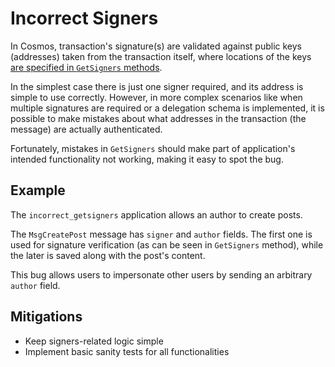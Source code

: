 # Incorrect Signers

In Cosmos, transaction's signature(s) are validated against public keys (addresses) taken from the transaction itself,
where locations of the keys [are specified in `GetSigners` methods](https://docs.cosmos.network/v0.46/core/transactions.html#signing-transactions).

In the simplest case there is just one signer required, and its address is simple to use correctly.
However, in more complex scenarios like when multiple signatures are required or a delegation schema is implemented,
it is possible to make mistakes about what addresses in the transaction (the message) are actually authenticated. 

Fortunately, mistakes in `GetSigners` should make part of application's intended functionality not working,
making it easy to spot the bug.  

## Example 

The `incorrect_getsigners` application allows an author to create posts.

The `MsgCreatePost` message has `signer` and `author` fields. The first one is used for signature verification (as can be seen in `GetSigners` method), while the later is saved along with the post's content.

This bug allows users to impersonate other users by sending an arbitrary `author` field.

## Mitigations

- Keep signers-related logic simple
- Implement basic sanity tests for all functionalities

